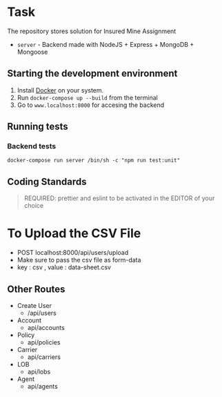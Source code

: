 # Task

The repository stores solution for Insured Mine Assignment

- `server` - Backend made with NodeJS + Express + MongoDB + Mongoose

## Starting the development environment

1. Install [Docker](https://www.docker.com/get-started) on your system.
2. Run `docker-compose up --build` from the terminal
3. Go to `www.localhost:8000` for accesing the backend

## Running tests

### Backend tests

```shell
docker-compose run server /bin/sh -c "npm run test:unit"

```

## Coding Standards

> REQUIRED:
> prettier and eslint to be activated in the EDITOR of your choice

# To Upload the CSV File

- POST localhost:8000/api/users/upload
- Make sure to pass the csv file as form-data
- key : csv , value : data-sheet.csv

## Other Routes

- Create User
  - /api/users
- Account
  - api/accounts
- Policy
  - api/policies
- Carrier
  - api/carriers
- LOB
  - api/lobs
- Agent
  - api/agents
